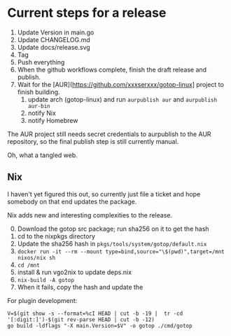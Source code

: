 # Current steps for a release

1. Update Version in main.go 
2. Update CHANGELOG.md
3. Update docs/release.svg
4. Tag
5. Push everything
6. When the github workflows complete, finish the draft release and publish.
7. Wait for the [AUR](https://github.com/xxxserxxx/gotop-linux] project to finish building.
    1. update arch (gotop-linux) and run `aurpublish aur` and `aurpublish aur-bin`
    2. notify Nix
    3. notify Homebrew

The AUR project still needs secret credentials to aurpublish to the AUR
repository, so the final publish step is still currently manual.

Oh, what a tangled web.


## Nix 

I haven't yet figured this out, so currently just file a ticket and hope somebody on that end updates the package.

Nix adds new and interesting complexities to the release.

0. Download the gotop src package; run sha256 on it to get the hash
1. cd to the nixpkgs directory
2. Update the sha256 hash in `pkgs/tools/system/gotop/default.nix`
2. `docker run -it --rm --mount type=bind,source="\$(pwd)",target=/mnt nixos/nix sh`
3. `cd /mnt`
8. install & run vgo2nix to update deps.nix
7. `nix-build -A gotop`
8. When it fails, copy the hash and update the 


For plugin development:
```
V=$(git show -s --format=%cI HEAD | cut -b -19 |  tr -cd '[:digit:]')-$(git rev-parse HEAD | cut -b -12)
go build -ldflags "-X main.Version=$V" -o gotop ./cmd/gotop
```
